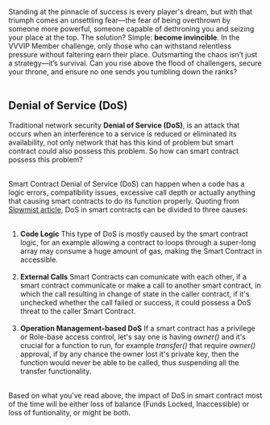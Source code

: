Standing at the pinnacle of success is every player's dream, but with that triumph comes an unsettling fear—the fear of being overthrown by someone more powerful, someone capable of dethroning you and seizing your place at the top. The solution? Simple: **become invincible**. In the VVVIP Member challenge, only those who can withstand relentless pressure without faltering earn their place. Outsmarting the chaos isn’t just a strategy—it’s survival. Can you rise above the flood of challengers, secure your throne, and ensure no one sends you tumbling down the ranks? &nbsp;  
&nbsp;  

## Denial of Service (DoS)
Traditional network security **Denial of Service (DoS)**, is an attack that occurs when an interference to a service is reduced or eliminated its availability, not only network that has this kind of problem but smart contract could also possess this problem. So how can smart contract possess this problem? &nbsp;  
&nbsp;  

Smart Contract Denial of Service (DoS) can happen when a code has a logic errors, compatibility issues, excessive call depth or actually anything that causing smart contracts to do its function properly. Quoting from [Slowmist article](https://www.slowmist.com/articles/solidity-security/Common-Vulnerabilities-in-Solidity-Denial-of-Service-DOS.html), DoS in smart contracts can be divided to three causes: &nbsp;  
&nbsp;  

1. **Code Logic**
    This type of DoS is mostly caused by the smart contract logic, for an example allowing a contract to loops through a super-long array may consume a huge amount of gas, making the Smart Contract in accessible. &nbsp;  
    &nbsp;  
2. **External Calls**
    Smart Contracts can comunicate with each other, if a smart contract communicate or make a call to another smart contract, in which the call resulting in change of state in the caller contract, if it's unchecked whether the call failed or success, it could possess a DoS threat to the caller Smart Contract. &nbsp;  
    &nbsp;  
3. **Operation Management-based DoS**
    If a smart contract has a privilege or Role-base access control, let's say one is having *owner()* and it's crucial for a function to run, for example *transfer()* that require *owner()* approval, if by any chance the owner lost it's private key, then the function would never be able to be called, thus suspending all the transfer functionality. &nbsp;  
    &nbsp;  

Based on what you've read above, the impact of DoS in smart contract most of the time will be either loss of balance (Funds Locked, Inaccessible) or loss of funtionality, or might be both.